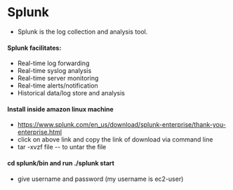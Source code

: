 # Splunk
  * Splunk is the log collection and analysis tool.
#### Splunk facilitates:
  * Real-time log forwarding
  * Real-time syslog analysis
  * Real-time server monitoring
  * Real-time alerts/notification
  * Historical data/log store and analysis
#### Install inside amazon linux machine
  * https://www.splunk.com/en_us/download/splunk-enterprise/thank-you-enterprise.html 
  * click on above link and copy the link of download via command line 
  * tar -xvzf file   -- to untar the file
#### cd splunk/bin and run ./splunk start
  * give username and password (my username is ec2-user)
